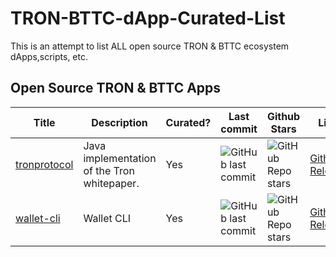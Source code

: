 # TRON-BTTC-dApp-Curated-List
This is an attempt to list ALL open source TRON &amp; BTTC ecosystem dApps,scripts, etc.


## Open Source TRON & BTTC Apps

| Title                                                     | Description                                 | Curated? | Last commit                                                                             | Github Stars                                                                      | Links                                                                  |
|-----------------------------------------------------------|---------------------------------------------|----------|-----------------------------------------------------------------------------------------|-----------------------------------------------------------------------------------|------------------------------------------------------------------------|
| [tronprotocol](https://github.com/tronprotocol/java-tron) | Java implementation of the Tron whitepaper. | Yes      | ![GitHub last commit](https://img.shields.io/github/last-commit/tronprotocol/java-tron) | ![GitHub Repo stars](https://img.shields.io/github/stars/tronprotocol/java-tron)  | [Github Releases](https://github.com/tronprotocol/java-tron/releases)  |
| [wallet-cli](https://github.com/tronprotocol/wallet-cli)  | Wallet CLI                                  | Yes      | ![GitHub last commit](https://img.shields.io/github/last-commit/tronprotocol/wallet-cli)                       | ![GitHub Repo stars](https://img.shields.io/github/stars/tronprotocol/wallet-cli)                  | [Github Releases](https://github.com/tronprotocol/wallet-cli/releases) |
